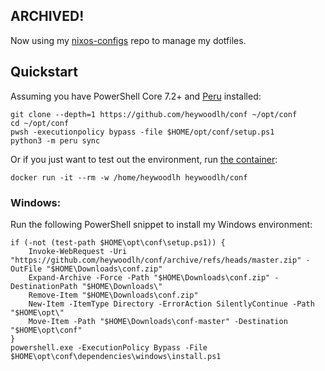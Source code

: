 ## ARCHIVED!

Now using my [nixos-configs](https://github.com/heywoodlh/nixos-configs) repo to manage my dotfiles.

## Quickstart

Assuming you have PowerShell Core 7.2+ and [Peru](https://github.com/buildinspace/peru) installed:

```
git clone --depth=1 https://github.com/heywoodlh/conf ~/opt/conf
cd ~/opt/conf
pwsh -executionpolicy bypass -file $HOME/opt/conf/setup.ps1 
python3 -m peru sync
```

Or if you just want to test out the environment, run [the container](https://hub.docker.com/r/heywoodlh/conf):

```
docker run -it --rm -w /home/heywoodlh heywoodlh/conf
```

### Windows:

Run the following PowerShell snippet to install my Windows environment:

```
if (-not (test-path $HOME\opt\conf\setup.ps1)) {
    Invoke-WebRequest -Uri "https://github.com/heywoodlh/conf/archive/refs/heads/master.zip" -OutFile "$HOME\Downloads\conf.zip"
    Expand-Archive -Force -Path "$HOME\Downloads\conf.zip" -DestinationPath "$HOME\Downloads\"
    Remove-Item "$HOME\Downloads\conf.zip"
    New-Item -ItemType Directory -ErrorAction SilentlyContinue -Path "$HOME\opt\"
    Move-Item -Path "$HOME\Downloads\conf-master" -Destination "$HOME\opt\conf"
}
powershell.exe -ExecutionPolicy Bypass -File $HOME\opt\conf\dependencies\windows\install.ps1
```
